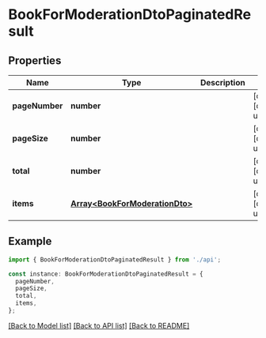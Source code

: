 # BookForModerationDtoPaginatedResult

## Properties

| Name           | Type                                                             | Description | Notes                             |
| -------------- | ---------------------------------------------------------------- | ----------- | --------------------------------- |
| **pageNumber** | **number**                                                       |             | [optional] [default to undefined] |
| **pageSize**   | **number**                                                       |             | [optional] [default to undefined] |
| **total**      | **number**                                                       |             | [optional] [default to undefined] |
| **items**      | [**Array&lt;BookForModerationDto&gt;**](BookForModerationDto.md) |             | [optional] [default to undefined] |

## Example

```typescript
import { BookForModerationDtoPaginatedResult } from './api';

const instance: BookForModerationDtoPaginatedResult = {
  pageNumber,
  pageSize,
  total,
  items,
};
```

[[Back to Model list]](../README.md#documentation-for-models) [[Back to API list]](../README.md#documentation-for-api-endpoints) [[Back to README]](../README.md)
